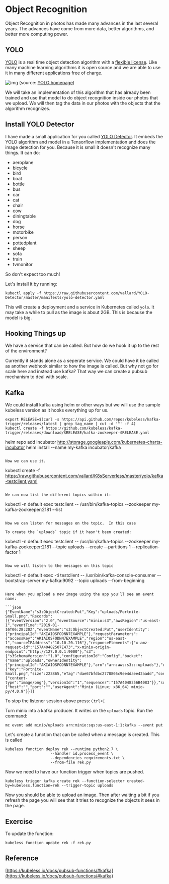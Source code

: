# Object Recognition

Object Recognition in photos has made many advances in the last several years.  The advances have come from more data, better algorithms, and better more computing power. 

## YOLO

[YOLO](https://pjreddie.com/darknet/yolo/) is a real time object detection algorithm with a [flexible license](https://github.com/pjreddie/darknet/blob/master/LICENSE.fuck).  Like many machine learning algorithms it is open source and we are able to use it in many different applications free of charge. 

![img](https://pjreddie.com/media/image/Screen_Shot_2018-03-24_at_10.48.42_PM.png)
(source: [YOLO homepage](https://pjreddie.com/darknet/yolo/))

We will take an implementation of this algorithm that has already been trained and use that model to do object recognition inside our photos that we upload.  We will then tag the data in our photos with the objects that the algorithm recognizes.

## Install YOLO Detector

I have made a small application for you called [YOLO Detector](https://github.com/vallard/YOLO-Detector).  It embeds the YOLO algorithm and model in a Tensorflow implementation and does the image detection for you.  Because it is small it doesn't recognize many things.  It can do: 


* aeroplane
* bicycle
* bird
* boat
* bottle
* bus
* car
* cat
* chair
* cow
* diningtable
* dog
* horse
* motorbike
* person
* pottedplant
* sheep
* sofa
* train
* tvmonitor

So don't expect too much!  

Let's install it by running:

```
kubectl apply -f https://raw.githubusercontent.com/vallard/YOLO-Detector/master/manifests/yolo-detector.yaml
```
This will create a deployment and a service in Kubernetes called `yolo`.  It may take a while to pull as the image is about 2GB.  This is because the model is big. 



## Hooking Things up

We have a service that can be called.  But how do we hook it up to the rest of the environment?  

Currently it stands alone as a seperate service.  We could have it be called as another webhook similar to how the image is called.  But why not go for scale here and instead use kafka?  That way we can create a pubsub mechanism to deal with scale.  

## Kafka

We could install kafka using helm or other ways but we will use the sample kubeless version as it hooks everything up for us. 

```
export RELEASE=$(curl -s https://api.github.com/repos/kubeless/kafka-trigger/releases/latest | grep tag_name | cut -d '"' -f 4)
kubectl create -f https://github.com/kubeless/kafka-trigger/releases/download/$RELEASE/kafka-zookeeper-$RELEASE.yaml

```
helm repo add incubator http://storage.googleapis.com/kubernetes-charts-incubator
helm install --name my-kafka incubator/kafka
```  

Now we can use it.

```
kubectl create -f https://raw.githubusercontent.com/vallard/K8sServerless/master/yolo/kafka-testclient.yaml
```

We can now list the different topics within it:

```
  kubectl -n default exec testclient -- /usr/bin/kafka-topics --zookeeper my-kafka-zookeeper:2181 --list
```

Now we can listen for messages on the topic.  In this case 

To create the `uploads` topic if it hasn't been created:

```
  kubectl -n default exec testclient -- /usr/bin/kafka-topics --zookeeper my-kafka-zookeeper:2181 --topic uploads --create --partitions 1 --replication-factor 1
```

Now we will listen to the messages on this topic

```
  kubectl -n default exec -ti testclient -- /usr/bin/kafka-console-consumer --bootstrap-server my-kafka:9092 --topic uploads --from-beginning
```

Here when you upload a new image using the app you'll see an event name:

```json
{"EventName":"s3:ObjectCreated:Put","Key":"uploads/Fortnite-Small.png","Records":[{"eventVersion":"2.0","eventSource":"minio:s3","awsRegion":"us-east-1","eventTime":"2019-01-16T06:28:20Z","eventName":"s3:ObjectCreated:Put","userIdentity":{"principalId":"AKIAIOSFODNN7EXAMPLE"},"requestParameters":{"accessKey":"AKIAIOSFODNN7EXAMPLE","region":"us-east-1","sourceIPAddress":"10.10.20.116"},"responseElements":{"x-amz-request-id":"157A40482507E473","x-minio-origin-endpoint":"http://127.0.0.1:9000"},"s3":{"s3SchemaVersion":"1.0","configurationId":"Config","bucket":{"name":"uploads","ownerIdentity":{"principalId":"AKIAIOSFODNN7EXAMPLE"},"arn":"arn:aws:s3:::uploads"},"object":{"key":"Fortnite-Small.png","size":223865,"eTag":"dae67bfdbc2778805c9ee4daee42aadd","contentType":"image/png","userMetadata":{"content-type":"image/png"},"versionId":"1","sequencer":"157A4048256B4083"}},"source":{"host":"","port":"","userAgent":"Minio (Linux; x86_64) minio-py/4.0.9"}}]}
```
To stop the listener session above press: `Ctrl+C`



Turn minio into a kafka producer.  It writes on the `uploads` topic.  Run the command:

```
mc event add minio/uploads arn:minio:sqs:us-east-1:1:kafka --event put
```


Let's create a function that can be called when a message is created.  This is called 

```
kubeless function deploy rek --runtime python2.7 \
                    --handler id.process_event \
                    --dependencies requirements.txt \
                    --from-file rek.py
```

Now we need to have our function trigger when topics are pushed.


```
kubeless trigger kafka create rek --function-selector created-by=kubeless,function=rek --trigger-topic uploads
```

Now you should be able to upload an image.  Then after waiting a bit if you refresh the page you will see that it tries to recognize the objects it sees in the page. 

## Exercise

To update the function:

```
kubeless function update rek -f rek.py
```


## Reference

[https://kubeless.io/docs/pubsub-functions/#kafka](https://kubeless.io/docs/pubsub-functions/#kafka)
